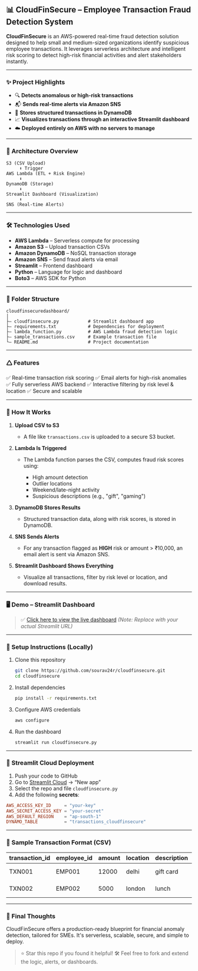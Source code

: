 ## 📊 CloudFinSecure – Employee Transaction Fraud Detection System

**CloudFinSecure** is an AWS-powered real-time fraud detection solution designed to help small and medium-sized organizations identify suspicious employee transactions. It leverages serverless architecture and intelligent risk scoring to detect high-risk financial activities and alert stakeholders instantly.

---

### ✨ Project Highlights

* 🔍 **Detects anomalous or high-risk transactions**
* 📬 **Sends real-time alerts via Amazon SNS**
* 📃 **Stores structured transactions in DynamoDB**
* 📈 **Visualizes transactions through an interactive Streamlit dashboard**
* ☁️ **Deployed entirely on AWS with no servers to manage**

---

### 📇 Architecture Overview

```plaintext
S3 (CSV Upload)
     ⬇ Trigger
AWS Lambda (ETL + Risk Engine)
     ⬇
DynamoDB (Storage)
     ⬇
Streamlit Dashboard (Visualization)
     ⬇
SNS (Real-time Alerts)
```

---

### 🛠 Technologies Used

* **AWS Lambda** – Serverless compute for processing
* **Amazon S3** – Upload transaction CSVs
* **Amazon DynamoDB** – NoSQL transaction storage
* **Amazon SNS** – Send fraud alerts via email
* **Streamlit** – Frontend dashboard
* **Python** – Language for logic and dashboard
* **Boto3** – AWS SDK for Python

---

### 📂 Folder Structure

```
cloudfinsecuredashboard/
│
├— cloudfinsecure.py           # Streamlit dashboard app
├— requirements.txt            # Dependencies for deployment
├— lambda_function.py          # AWS Lambda fraud detection logic
├— sample_transactions.csv     # Example transaction file
└— README.md                   # Project documentation
```

---

### 🛆 Features

✅ Real-time transaction risk scoring
✅ Email alerts for high-risk anomalies
✅ Fully serverless AWS backend
✅ Interactive filtering by risk level & location
✅ Secure and scalable

---

### 🧠 How It Works

1. **Upload CSV to S3**

   * A file like `transactions.csv` is uploaded to a secure S3 bucket.

2. **Lambda Is Triggered**

   * The Lambda function parses the CSV, computes fraud risk scores using:

     * High amount detection
     * Outlier locations
     * Weekend/late-night activity
     * Suspicious descriptions (e.g., "gift", "gaming")

3. **DynamoDB Stores Results**

   * Structured transaction data, along with risk scores, is stored in DynamoDB.

4. **SNS Sends Alerts**

   * For any transaction flagged as **HIGH** risk or amount > ₹10,000, an email alert is sent via Amazon SNS.

5. **Streamlit Dashboard Shows Everything**

   * Visualize all transactions, filter by risk level or location, and download results.

---

### 🖥 Demo – Streamlit Dashboard

> ✅ [Click here to view the live dashboard](https://cloudfinsecure.streamlit.app)
> *(Note: Replace with your actual Streamlit URL)*

---

### 🔐 Setup Instructions (Locally)

1. Clone this repository

   ```bash
   git clone https://github.com/sourav24r/cloudfinsecure.git
   cd cloudfinsecure
   ```

2. Install dependencies

   ```bash
   pip install -r requirements.txt
   ```

3. Configure AWS credentials

   ```bash
   aws configure
   ```

4. Run the dashboard

   ```bash
   streamlit run cloudfinsecure.py
   ```

---

### 🔐 Streamlit Cloud Deployment

1. Push your code to GitHub
2. Go to [Streamlit Cloud](https://streamlit.io/cloud) → “New app”
3. Select the repo and file `cloudfinsecure.py`
4. Add the following **secrets**:

```toml
AWS_ACCESS_KEY_ID     = "your-key"
AWS_SECRET_ACCESS_KEY = "your-secret"
AWS_DEFAULT_REGION    = "ap-south-1"
DYNAMO_TABLE          = "transactions_cloudfinsecure"
```

---

### 🧪 Sample Transaction Format (CSV)

| transaction\_id | employee\_id | amount | location | description | timestamp            |
| --------------- | ------------ | ------ | -------- | ----------- | -------------------- |
| TXN001          | EMP001       | 12000  | delhi    | gift card   | 2025-05-20T23:30:00Z |
| TXN002          | EMP002       | 5000   | london   | lunch       | 2025-05-21T14:10:00Z |

---

### 🏑 Final Thoughts

CloudFinSecure offers a production-ready blueprint for financial anomaly detection, tailored for SMEs. It's serverless, scalable, secure, and simple to deploy.

> ⭐ Star this repo if you found it helpful!
> 🛠 Feel free to fork and extend the logic, alerts, or dashboards.
